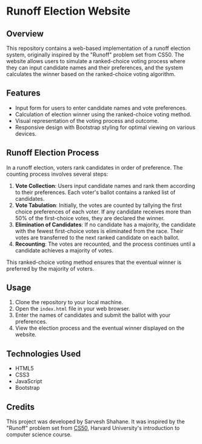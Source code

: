 
# Runoff Election Website

## Overview
This repository contains a web-based implementation of a runoff election system, originally inspired by the "Runoff" problem set from CS50. The website allows users to simulate a ranked-choice voting process where they can input candidate names and their preferences, and the system calculates the winner based on the ranked-choice voting algorithm.

## Features
- Input form for users to enter candidate names and vote preferences.
- Calculation of election winner using the ranked-choice voting method.
- Visual representation of the voting process and outcome.
- Responsive design with Bootstrap styling for optimal viewing on various devices.

## Runoff Election Process
In a runoff election, voters rank candidates in order of preference. The counting process involves several steps:

1. **Vote Collection**: Users input candidate names and rank them according to their preferences. Each voter's ballot contains a ranked list of candidates.
2. **Vote Tabulation**: Initially, the votes are counted by tallying the first choice preferences of each voter. If any candidate receives more than 50% of the first-choice votes, they are declared the winner.
3. **Elimination of Candidates**: If no candidate has a majority, the candidate with the fewest first-choice votes is eliminated from the race. Their votes are transferred to the next ranked candidate on each ballot.
4. **Recounting**: The votes are recounted, and the process continues until a candidate achieves a majority of votes.

This ranked-choice voting method ensures that the eventual winner is preferred by the majority of voters.

## Usage
1. Clone the repository to your local machine.
2. Open the `index.html` file in your web browser.
3. Enter the names of candidates and submit the ballot with your preferences.
4. View the election process and the eventual winner displayed on the website.

## Technologies Used
- HTML5
- CSS3
- JavaScript
- Bootstrap

## Credits
This project was developed by Sarvesh Shahane. It was inspired by the "Runoff" problem set from [CS50](https://cs50.harvard.edu/x/), Harvard University's introduction to computer science course.

